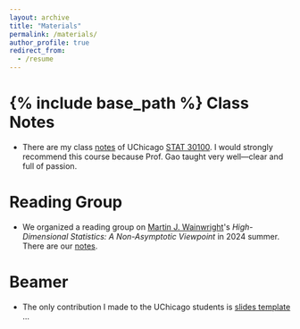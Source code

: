```yaml
---
layout: archive
title: "Materials"
permalink: /materials/
author_profile: true
redirect_from:
  - /resume
---
```


{% include base_path %}
Class Notes
======
* There are my class [notes](..//assets/30100.pdf) of UChicago [STAT 30100](https://stat.uchicago.edu/academics/course-info/2021-2022-courses/winter-2022-stat-30100/). I would strongly recommend this course because Prof. Gao taught very well—clear and full of passion.

Reading Group
======
* We organized a reading group on [Martin J. Wainwright](https://wainwrigwork.github.io/)'s *High-Dimensional Statistics: A Non-Asymptotic Viewpoint* in 2024 summer. There are our [notes](https://drive.google.com/drive/folders/150rBLTnvn3WGoSuKOI3rdJoq5UxuqEoz?usp=drive_link).

Beamer
======
* The only contribution I made to the UChicago students is [slides template](https://www.overleaf.com/latex/templates/uchicago-beamer/gpcrpvqzvdfr) ...
